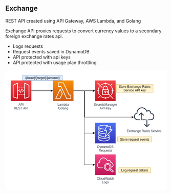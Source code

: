 ## Exchange
REST API created using API Gateway, AWS Lambda, and Golang

Exchange API proxies requests to convert currency values to a secondary foreign exchange rates api.

* Logs requests
* Request events saved in DynamoDB
* API protected with api keys
* API protected with usage plan throttling

![diagram](./images/diagram.png)

